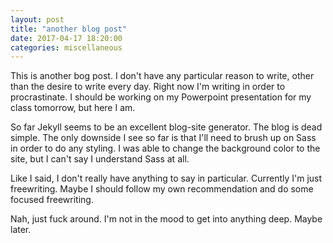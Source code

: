```yaml
---
layout: post
title: "another blog post"
date: 2017-04-17 18:20:00
categories: miscellaneous
---
```

This is another bog post. I don't have any particular reason to write, other than the desire to write every day. Right now I'm writing in order to procrastinate. I should be working on my Powerpoint presentation for my class tomorrow, but here I am.

So far Jekyll seems to be an excellent blog-site generator. The blog is dead simple. The only downside I see so far is that I'll need to brush up on Sass in order to do any styling. I was able to change the background color to the site, but I can't say I understand Sass at all.

Like I said, I don't really have anything to say in particular. Currently I'm just freewriting. Maybe I should follow my own recommendation and do some focused freewriting.

Nah, just fuck around. I'm not in the mood to get into anything deep. Maybe later.